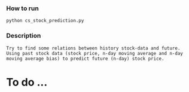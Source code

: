 ﻿### How to run
```
python cs_stock_prediction.py
```

### Description
```
Try to find some relations between history stock-data and future.
Using past stock data (stock price, n-day moving average and n-day moving average bias) to predict future (n-day) stock price.
```

# To do ...